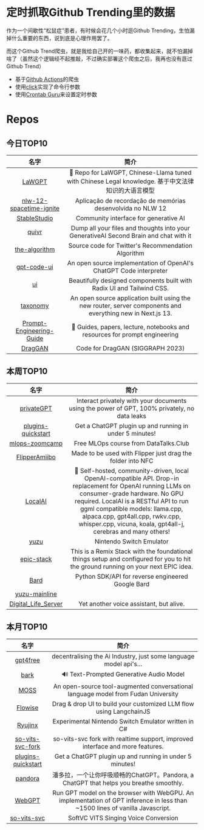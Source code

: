 # 定时抓取Github Trending里的数据

作为一个间歇性“松鼠症”患者，有时候会花几个小时逛Github Trending，生怕漏掉什么重要的东西，说到底是心理作用罢了。

而这个Github Trend爬虫，就是我给自己开的一味药，都收集起来，就不怕漏掉啥了（虽然这个逻辑经不起推敲，不过确实部署这个爬虫之后，我再也没有逛过Github Trend）

* 基于[Github Actions](https://docs.github.com/en/actions)的爬虫
* 使用[click](https://github.com/pallets/click)实现了命令行参数
* 使用[Crontab Guru](https://crontab.guru/)来设置定时参数

# Repos
## 今日TOP10 
<!-- START OF DAILY_TOP10_REPOS -->
| 名字 | 简介 |
| :----: | :----: |
| [LaWGPT](https://github.com/pengxiao-song/LaWGPT) | 🎉 Repo for LaWGPT, Chinese-Llama tuned with Chinese Legal knowledge. 基于中文法律知识的大语言模型 |
| [nlw-12-spacetime-ignite](https://github.com/rocketseat-education/nlw-12-spacetime-ignite) | Aplicação de recordação de memórias desenvolvida no NLW 12 |
| [StableStudio](https://github.com/Stability-AI/StableStudio) | Community interface for generative AI |
| [quivr](https://github.com/StanGirard/quivr) | Dump all your files and thoughts into your GenerativeAI Second Brain and chat with it |
| [the-algorithm](https://github.com/twitter/the-algorithm) | Source code for Twitter's Recommendation Algorithm |
| [gpt-code-ui](https://github.com/ricklamers/gpt-code-ui) | An open source implementation of OpenAI's ChatGPT Code interpreter |
| [ui](https://github.com/shadcn/ui) | Beautifully designed components built with Radix UI and Tailwind CSS. |
| [taxonomy](https://github.com/shadcn/taxonomy) | An open source application built using the new router, server components and everything new in Next.js 13. |
| [Prompt-Engineering-Guide](https://github.com/dair-ai/Prompt-Engineering-Guide) | 🐙 Guides, papers, lecture, notebooks and resources for prompt engineering |
| [DragGAN](https://github.com/XingangPan/DragGAN) | Code for DragGAN (SIGGRAPH 2023) |
<!-- END OF DAILY_TOP10_REPOS -->

## 本周TOP10
<!-- START OF WEEKLY_TOP10_REPOS -->
| 名字 | 简介 |
| :----: | :----: |
| [privateGPT](https://github.com/imartinez/privateGPT) | Interact privately with your documents using the power of GPT, 100% privately, no data leaks |
| [plugins-quickstart](https://github.com/openai/plugins-quickstart) | Get a ChatGPT plugin up and running in under 5 minutes! |
| [mlops-zoomcamp](https://github.com/DataTalksClub/mlops-zoomcamp) | Free MLOps course from DataTalks.Club |
| [FlipperAmiibo](https://github.com/Gioman101/FlipperAmiibo) | Made to be used with Flipper just drag the folder into NFC |
| [LocalAI](https://github.com/go-skynet/LocalAI) | 🤖 Self-hosted, community-driven, local OpenAI-compatible API. Drop-in replacement for OpenAI running LLMs on consumer-grade hardware. No GPU required. LocalAI is a RESTful API to run ggml compatible models: llama.cpp, alpaca.cpp, gpt4all.cpp, rwkv.cpp, whisper.cpp, vicuna, koala, gpt4all-j, cerebras and many others! |
| [yuzu](https://github.com/yuzu-emu/yuzu) | Nintendo Switch Emulator |
| [epic-stack](https://github.com/epicweb-dev/epic-stack) | This is a Remix Stack with the foundational things setup and configured for you to hit the ground running on your next EPIC idea. |
| [Bard](https://github.com/acheong08/Bard) | Python SDK/API for reverse engineered Google Bard |
| [yuzu-mainline](https://github.com/yuzu-emu/yuzu-mainline) |  |
| [Digital_Life_Server](https://github.com/zixiiu/Digital_Life_Server) | Yet another voice assistant, but alive. |
<!-- END OF WEEKLY_TOP10_REPOS -->

## 本月TOP10
<!-- START OF MONTHLY_TOP10_REPOS -->
| 名字 | 简介 |
| :----: | :----: |
| [gpt4free](https://github.com/xtekky/gpt4free) | decentralising the Ai Industry, just some language model api's... |
| [bark](https://github.com/suno-ai/bark) | 🔊 Text-Prompted Generative Audio Model |
| [MOSS](https://github.com/OpenLMLab/MOSS) | An open-source tool-augmented conversational language model from Fudan University |
| [Flowise](https://github.com/FlowiseAI/Flowise) | Drag & drop UI to build your customized LLM flow using LangchainJS |
| [Ryujinx](https://github.com/Ryujinx/Ryujinx) | Experimental Nintendo Switch Emulator written in C# |
| [so-vits-svc-fork](https://github.com/voicepaw/so-vits-svc-fork) | so-vits-svc fork with realtime support, improved interface and more features. |
| [plugins-quickstart](https://github.com/openai/plugins-quickstart) | Get a ChatGPT plugin up and running in under 5 minutes! |
| [pandora](https://github.com/pengzhile/pandora) | 潘多拉，一个让你呼吸顺畅的ChatGPT。Pandora, a ChatGPT that helps you breathe smoothly. |
| [WebGPT](https://github.com/0hq/WebGPT) | Run GPT model on the browser with WebGPU. An implementation of GPT inference in less than ~1500 lines of vanilla Javascript. |
| [so-vits-svc](https://github.com/svc-develop-team/so-vits-svc) | SoftVC VITS Singing Voice Conversion |
<!-- END OF MONTHLY_TOP10_REPOS -->
